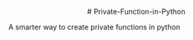 <p align="center"># Private-Function-in-Python</p>
A smarter way to create private functions in python
